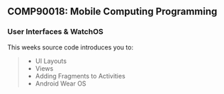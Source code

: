 ## COMP90018: Mobile Computing Programming

### User Interfaces & WatchOS

This weeks source code introduces you to:

> - UI Layouts
> - Views
> - Adding Fragments to Activities
> - Android Wear OS
